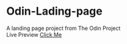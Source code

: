 # Odin-Lading-page
A landing page project from The Odin Project <br>
Live Preview [Click Me](https://drakonxxi.github.io/Odin-Lading-page/)
